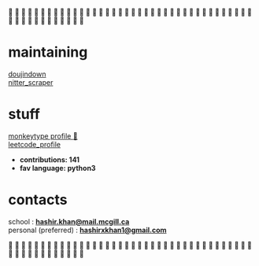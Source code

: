 :purple_heart: :black_heart: :purple_heart: :black_heart: :purple_heart: :black_heart: :purple_heart: :black_heart: :purple_heart: :black_heart: :purple_heart: :black_heart: :purple_heart: :black_heart: :purple_heart: :black_heart: :purple_heart: :black_heart: :purple_heart: :black_heart: :purple_heart: :black_heart: :purple_heart: :black_heart: :purple_heart: :black_heart: :purple_heart: :black_heart: :purple_heart: :black_heart: :purple_heart: :black_heart: :purple_heart: :black_heart: :purple_heart: :black_heart: :purple_heart: :black_heart: :purple_heart: :black_heart: :purple_heart: :black_heart: :purple_heart: :black_heart: :purple_heart: :black_heart: :purple_heart: :black_heart: :purple_heart: :black_heart:  

# maintaining
[doujindown](https://github.com/hashirkz/doujindown)  
[nitter_scraper](https://github.com/hashirkz/nitter_scraper)  

# stuff
[monkeytype profile :rat: ](https://monkeytype.com/profile/sleepyzzzz)  
[leetcode_profile](https://leetcode.com/zzzsleepyzz/)  
- **contributions: 141**
- **fav language: python3**  

# contacts
school : **hashir.khan@mail.mcgill.ca**  
personal (preferred) : **hashirxkhan1@gmail.com**  

:purple_heart: :black_heart: :purple_heart: :black_heart: :purple_heart: :black_heart: :purple_heart: :black_heart: :purple_heart: :black_heart: :purple_heart: :black_heart: :purple_heart: :black_heart: :purple_heart: :black_heart: :purple_heart: :black_heart: :purple_heart: :black_heart: :purple_heart: :black_heart: :purple_heart: :black_heart: :purple_heart: :black_heart: :purple_heart: :black_heart: :purple_heart: :black_heart: :purple_heart: :black_heart: :purple_heart: :black_heart: :purple_heart: :black_heart: :purple_heart: :black_heart: :purple_heart: :black_heart: :purple_heart: :black_heart: :purple_heart: :black_heart: :purple_heart: :black_heart: :purple_heart: :black_heart: :purple_heart: :black_heart:  



<!---
hashirkz/hashirkz is a ✨ special ✨ repository because its `README.md` (this file) appears on your GitHub profile.
You can click the Preview link to take a look at your changes.
--->
